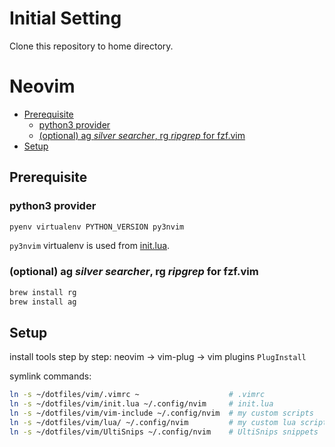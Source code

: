 # Initial Setting

Clone this repository to home directory.


# Neovim

* [Prerequisite](#prerequisite)
  * [python3 provider](#python3-provider)
  * [(optional) ag _silver searcher_, rg _ripgrep_ for fzf.vim](#(optional)-ag-_silver-searcher_,-rg-_ripgrep_-for-fzf.vim)
* [Setup](#setup)

## Prerequisite

### python3 provider

```bash
pyenv virtualenv PYTHON_VERSION py3nvim
```

`py3nvim` virtualenv is used from [init.lua](./vim/init.lua).

### (optional) ag _silver searcher_, rg _ripgrep_ for fzf.vim

```bash
brew install rg
brew install ag
```

## Setup

install tools step by step: neovim -> vim-plug -> vim plugins `PlugInstall`

symlink commands:

```bash
ln -s ~/dotfiles/vim/.vimrc ~                    # .vimrc
ln -s ~/dotfiles/vim/init.lua ~/.config/nvim     # init.lua
ln -s ~/dotfiles/vim/vim-include ~/.config/nvim  # my custom scripts
ln -s ~/dotfiles/vim/lua/ ~/.config/nvim         # my custom lua scripts
ln -s ~/dotfiles/vim/UltiSnips ~/.config/nvim    # UltiSnips snippets
```

